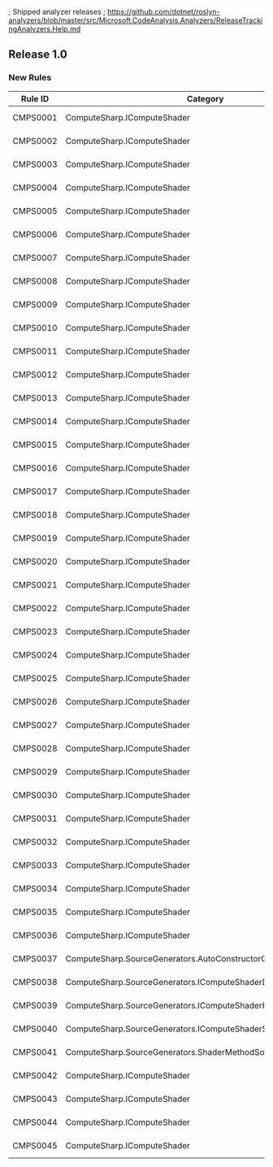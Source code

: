 ﻿; Shipped analyzer releases
; https://github.com/dotnet/roslyn-analyzers/blob/master/src/Microsoft.CodeAnalysis.Analyzers/ReleaseTrackingAnalyzers.Help.md

## Release 1.0

### New Rules

Rule ID | Category | Severity | Notes
--------|----------|----------|-------
CMPS0001 | ComputeSharp.IComputeShader | Error | IComputeShaderSourceGenerator, [Documentation](https://github.com/Sergio0694/ComputeSharp)
CMPS0002 | ComputeSharp.IComputeShader | Error | IComputeShaderSourceGenerator, [Documentation](https://github.com/Sergio0694/ComputeSharp)
CMPS0003 | ComputeSharp.IComputeShader | Error | IComputeShaderSourceGenerator, [Documentation](https://github.com/Sergio0694/ComputeSharp)
CMPS0004 | ComputeSharp.IComputeShader | Error | IComputeShaderSourceGenerator, [Documentation](https://github.com/Sergio0694/ComputeSharp)
CMPS0005 | ComputeSharp.IComputeShader | Error | IComputeShaderSourceGenerator, [Documentation](https://github.com/Sergio0694/ComputeSharp)
CMPS0006 | ComputeSharp.IComputeShader | Error | IComputeShaderSourceGenerator, [Documentation](https://github.com/Sergio0694/ComputeSharp)
CMPS0007 | ComputeSharp.IComputeShader | Error | IComputeShaderSourceGenerator, [Documentation](https://github.com/Sergio0694/ComputeSharp)
CMPS0008 | ComputeSharp.IComputeShader | Error | IComputeShaderSourceGenerator, [Documentation](https://github.com/Sergio0694/ComputeSharp)
CMPS0009 | ComputeSharp.IComputeShader | Error | IComputeShaderSourceGenerator, [Documentation](https://github.com/Sergio0694/ComputeSharp)
CMPS0010 | ComputeSharp.IComputeShader | Error | IComputeShaderSourceGenerator, [Documentation](https://github.com/Sergio0694/ComputeSharp)
CMPS0011 | ComputeSharp.IComputeShader | Error | IComputeShaderSourceGenerator, [Documentation](https://github.com/Sergio0694/ComputeSharp)
CMPS0012 | ComputeSharp.IComputeShader | Error | IComputeShaderSourceGenerator, [Documentation](https://github.com/Sergio0694/ComputeSharp)
CMPS0013 | ComputeSharp.IComputeShader | Error | IComputeShaderSourceGenerator, [Documentation](https://github.com/Sergio0694/ComputeSharp)
CMPS0014 | ComputeSharp.IComputeShader | Error | IComputeShaderSourceGenerator, [Documentation](https://github.com/Sergio0694/ComputeSharp)
CMPS0015 | ComputeSharp.IComputeShader | Error | IComputeShaderSourceGenerator, [Documentation](https://github.com/Sergio0694/ComputeSharp)
CMPS0016 | ComputeSharp.IComputeShader | Error | IComputeShaderSourceGenerator, [Documentation](https://github.com/Sergio0694/ComputeSharp)
CMPS0017 | ComputeSharp.IComputeShader | Error | IComputeShaderSourceGenerator, [Documentation](https://github.com/Sergio0694/ComputeSharp)
CMPS0018 | ComputeSharp.IComputeShader | Error | IComputeShaderSourceGenerator, [Documentation](https://github.com/Sergio0694/ComputeSharp)
CMPS0019 | ComputeSharp.IComputeShader | Error | IComputeShaderSourceGenerator, [Documentation](https://github.com/Sergio0694/ComputeSharp)
CMPS0020 | ComputeSharp.IComputeShader | Error | IComputeShaderSourceGenerator, [Documentation](https://github.com/Sergio0694/ComputeSharp)
CMPS0021 | ComputeSharp.IComputeShader | Error | IComputeShaderSourceGenerator, [Documentation](https://github.com/Sergio0694/ComputeSharp)
CMPS0022 | ComputeSharp.IComputeShader | Error | IComputeShaderSourceGenerator, [Documentation](https://github.com/Sergio0694/ComputeSharp)
CMPS0023 | ComputeSharp.IComputeShader | Error | IComputeShaderSourceGenerator, [Documentation](https://github.com/Sergio0694/ComputeSharp)
CMPS0024 | ComputeSharp.IComputeShader | Error | IComputeShaderSourceGenerator, [Documentation](https://github.com/Sergio0694/ComputeSharp)
CMPS0025 | ComputeSharp.IComputeShader | Error | IComputeShaderSourceGenerator, [Documentation](https://github.com/Sergio0694/ComputeSharp)
CMPS0026 | ComputeSharp.IComputeShader | Error | IComputeShaderSourceGenerator, [Documentation](https://github.com/Sergio0694/ComputeSharp)
CMPS0027 | ComputeSharp.IComputeShader | Error | IComputeShaderSourceGenerator, [Documentation](https://github.com/Sergio0694/ComputeSharp)
CMPS0028 | ComputeSharp.IComputeShader | Error | IComputeShaderSourceGenerator, [Documentation](https://github.com/Sergio0694/ComputeSharp)
CMPS0029 | ComputeSharp.IComputeShader | Error | IComputeShaderSourceGenerator, [Documentation](https://github.com/Sergio0694/ComputeSharp)
CMPS0030 | ComputeSharp.IComputeShader | Error | IComputeShaderSourceGenerator, [Documentation](https://github.com/Sergio0694/ComputeSharp)
CMPS0031 | ComputeSharp.IComputeShader | Error | IComputeShaderSourceGenerator, [Documentation](https://github.com/Sergio0694/ComputeSharp)
CMPS0032 | ComputeSharp.IComputeShader | Error | IComputeShaderSourceGenerator, [Documentation](https://github.com/Sergio0694/ComputeSharp)
CMPS0033 | ComputeSharp.IComputeShader | Error | IComputeShaderSourceGenerator, [Documentation](https://github.com/Sergio0694/ComputeSharp)
CMPS0034 | ComputeSharp.IComputeShader | Error | IComputeShaderSourceGenerator, [Documentation](https://github.com/Sergio0694/ComputeSharp)
CMPS0035 | ComputeSharp.IComputeShader | Error | IComputeShaderSourceGenerator, [Documentation](https://github.com/Sergio0694/ComputeSharp)
CMPS0036 | ComputeSharp.IComputeShader | Error | IComputeShaderSourceGenerator, [Documentation](https://github.com/Sergio0694/ComputeSharp)
CMPS0037 | ComputeSharp.SourceGenerators.AutoConstructorGenerator | Warning | AutoConstructorGenerator, [Documentation](https://github.com/Sergio0694/ComputeSharp)
CMPS0038 | ComputeSharp.SourceGenerators.IComputeShaderDataLoaderGenerator | Warning | IComputeShaderDataLoaderGenerator, [Documentation](https://github.com/Sergio0694/ComputeSharp)
CMPS0039 | ComputeSharp.SourceGenerators.IComputeShaderHashCodeGenerator | Warning | IComputeShaderHashCodeGenerator, [Documentation](https://github.com/Sergio0694/ComputeSharp)
CMPS0040 | ComputeSharp.SourceGenerators.IComputeShaderSourceGenerator | Warning | IComputeShaderSourceGenerator, [Documentation](https://github.com/Sergio0694/ComputeSharp)
CMPS0041 | ComputeSharp.SourceGenerators.ShaderMethodSourceGenerator | Warning | ShaderMethodSourceGenerator, [Documentation](https://github.com/Sergio0694/ComputeSharp)
CMPS0042 | ComputeSharp.IComputeShader | Error | IComputeShaderSourceGenerator, [Documentation](https://github.com/Sergio0694/ComputeSharp)
CMPS0043 | ComputeSharp.IComputeShader | Error | IComputeShaderSourceGenerator, [Documentation](https://github.com/Sergio0694/ComputeSharp)
CMPS0044 | ComputeSharp.IComputeShader | Error | IComputeShaderSourceGenerator, [Documentation](https://github.com/Sergio0694/ComputeSharp)
CMPS0045 | ComputeSharp.IComputeShader | Error | IComputeShaderSourceGenerator, [Documentation](https://github.com/Sergio0694/ComputeSharp)
